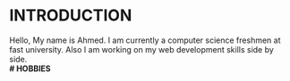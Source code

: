 # INTRODUCTION
Hello, My name is Ahmed. I am currently a computer science freshmen at fast university. Also I am working on my web development skills side by side.\
**# HOBBIES**
